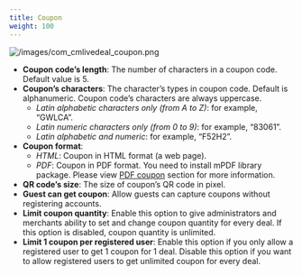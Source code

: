 ```yaml
---
title: Coupon
weight: 100
---
```


![/images/com_cmlivedeal_coupon.png](/images/com_cmlivedeal_coupon.png)

*   **Coupon code’s length**: The number of characters in a coupon code. Default value is 5.
*   **Coupon’s characters**: The character’s types in coupon code. Default is alphanumeric. Coupon code’s characters are always uppercase.
    *   _Latin alphabetic characters only (from A to Z)_: for example, “GWLCA”.
    *   _Latin numeric characters only (from 0 to 9)_: for example, “83061”.
    *   _Latin alphabetic and numeric_: for example, “F52H2”.
*   **Coupon format**:
    *   _HTML_: Coupon in HTML format (a web page).
    *   _PDF_: Coupon in PDF format. You need to install mPDF library package. Please view [PDF coupon](pdfcoupon.html#ref-pdfcoupon) section for more information.
*   **QR code’s size**: The size of coupon’s QR code in pixel.
*   **Guest can get coupon**: Allow guests can capture coupons without registering accounts.
*   **Limit coupon quantity**: Enable this option to give administrators and merchants ability to set and change coupon quantity for every deal. If this option is disabled, coupon quantity is unlimited.
*   **Limit 1 coupon per registered user**: Enable this option if you only allow a registered user to get 1 coupon for 1 deal. Disable this option if you want to allow registered users to get unlimited coupon for every deal.